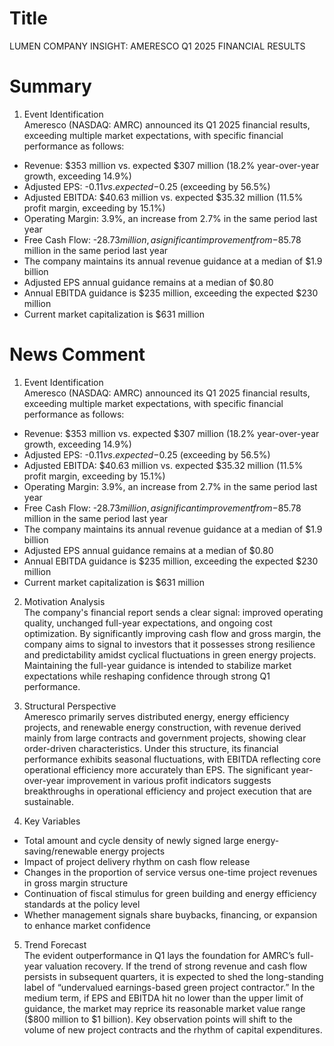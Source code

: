 # Title
LUMEN COMPANY INSIGHT: AMERESCO Q1 2025 FINANCIAL RESULTS

# Summary
1. Event Identification  
Ameresco (NASDAQ: AMRC) announced its Q1 2025 financial results, exceeding multiple market expectations, with specific financial performance as follows:  
- Revenue: $353 million vs. expected $307 million (18.2% year-over-year growth, exceeding 14.9%)  
- Adjusted EPS: -$0.11 vs. expected -$0.25 (exceeding by 56.5%)  
- Adjusted EBITDA: $40.63 million vs. expected $35.32 million (11.5% profit margin, exceeding by 15.1%)  
- Operating Margin: 3.9%, an increase from 2.7% in the same period last year  
- Free Cash Flow: -$28.73 million, a significant improvement from -$85.78 million in the same period last year  
- The company maintains its annual revenue guidance at a median of $1.9 billion  
- Adjusted EPS annual guidance remains at a median of $0.80  
- Annual EBITDA guidance is $235 million, exceeding the expected $230 million  
- Current market capitalization is $631 million  

# News Comment
1. Event Identification  
Ameresco (NASDAQ: AMRC) announced its Q1 2025 financial results, exceeding multiple market expectations, with specific financial performance as follows:  
- Revenue: $353 million vs. expected $307 million (18.2% year-over-year growth, exceeding 14.9%)  
- Adjusted EPS: -$0.11 vs. expected -$0.25 (exceeding by 56.5%)  
- Adjusted EBITDA: $40.63 million vs. expected $35.32 million (11.5% profit margin, exceeding by 15.1%)  
- Operating Margin: 3.9%, an increase from 2.7% in the same period last year  
- Free Cash Flow: -$28.73 million, a significant improvement from -$85.78 million in the same period last year  
- The company maintains its annual revenue guidance at a median of $1.9 billion  
- Adjusted EPS annual guidance remains at a median of $0.80  
- Annual EBITDA guidance is $235 million, exceeding the expected $230 million  
- Current market capitalization is $631 million  

2. Motivation Analysis  
The company's financial report sends a clear signal: improved operating quality, unchanged full-year expectations, and ongoing cost optimization. By significantly improving cash flow and gross margin, the company aims to signal to investors that it possesses strong resilience and predictability amidst cyclical fluctuations in green energy projects. Maintaining the full-year guidance is intended to stabilize market expectations while reshaping confidence through strong Q1 performance.  

3. Structural Perspective  
Ameresco primarily serves distributed energy, energy efficiency projects, and renewable energy construction, with revenue derived mainly from large contracts and government projects, showing clear order-driven characteristics. Under this structure, its financial performance exhibits seasonal fluctuations, with EBITDA reflecting core operational efficiency more accurately than EPS. The significant year-over-year improvement in various profit indicators suggests breakthroughs in operational efficiency and project execution that are sustainable.  

4. Key Variables  
- Total amount and cycle density of newly signed large energy-saving/renewable energy projects  
- Impact of project delivery rhythm on cash flow release  
- Changes in the proportion of service versus one-time project revenues in gross margin structure  
- Continuation of fiscal stimulus for green building and energy efficiency standards at the policy level  
- Whether management signals share buybacks, financing, or expansion to enhance market confidence  

5. Trend Forecast  
The evident outperformance in Q1 lays the foundation for AMRC’s full-year valuation recovery. If the trend of strong revenue and cash flow persists in subsequent quarters, it is expected to shed the long-standing label of “undervalued earnings-based green project contractor.” In the medium term, if EPS and EBITDA hit no lower than the upper limit of guidance, the market may reprice its reasonable market value range ($800 million to $1 billion). Key observation points will shift to the volume of new project contracts and the rhythm of capital expenditures.
